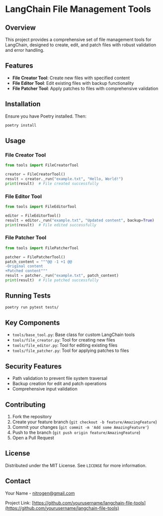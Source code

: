 # LangChain File Management Tools

## Overview

This project provides a comprehensive set of file management tools for LangChain, designed to create, edit, and patch files with robust validation and error handling.

## Features

- **File Creator Tool**: Create new files with specified content
- **File Editor Tool**: Edit existing files with backup functionality
- **File Patcher Tool**: Apply patches to files with comprehensive validation

## Installation

Ensure you have Poetry installed. Then:

```bash
poetry install
```

## Usage

### File Creator Tool

```python
from tools import FileCreatorTool

creator = FileCreatorTool()
result = creator._run("example.txt", "Hello, World!")
print(result)  # File created successfully
```

### File Editor Tool

```python
from tools import FileEditorTool

editor = FileEditorTool()
result = editor._run("example.txt", "Updated content", backup=True)
print(result)  # File edited successfully
```

### File Patcher Tool

```python
from tools import FilePatcherTool

patcher = FilePatcherTool()
patch_content = """@@ -1 +1 @@
-Original content
+Patched content"""
result = patcher._run("example.txt", patch_content)
print(result)  # File patched successfully
```

## Running Tests

```bash
poetry run pytest tests/
```

## Key Components

- `tools/base_tool.py`: Base class for custom LangChain tools
- `tools/file_creator.py`: Tool for creating new files
- `tools/file_editor.py`: Tool for editing existing files
- `tools/file_patcher.py`: Tool for applying patches to files

## Security Features

- Path validation to prevent file system traversal
- Backup creation for edit and patch operations
- Comprehensive input validation

## Contributing

1. Fork the repository
2. Create your feature branch (`git checkout -b feature/AmazingFeature`)
3. Commit your changes (`git commit -m 'Add some AmazingFeature'`)
4. Push to the branch (`git push origin feature/AmazingFeature`)
5. Open a Pull Request

## License

Distributed under the MIT License. See `LICENSE` for more information.

## Contact

Your Name - nitrogen@gmail.com

Project Link: [https://github.com/yourusername/langchain-file-tools](https://github.com/yourusername/langchain-file-tools)